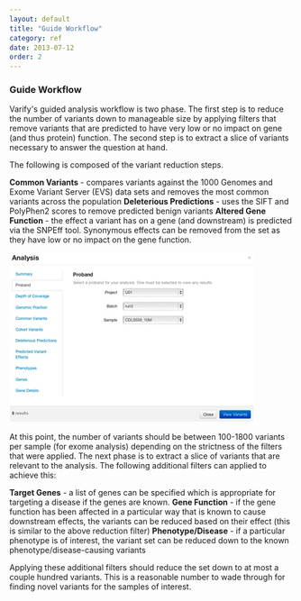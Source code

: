```yaml
---
layout: default
title: "Guide Workflow"
category: ref
date: 2013-07-12
order: 2
---
```


### Guide Workflow

Varify's guided analysis workflow is two phase. The first step is to reduce the number of variants 
down to manageable size by applying filters that remove variants that are predicted to have very 
low or no impact on gene (and thus protein) function. The second step is to extract a slice of 
variants necessary to answer the question at hand.

The following is composed of the variant reduction steps.

<b>Common Variants</b> - compares variants against the 1000 Genomes and Exome Variant Server (EVS) data 
sets and removes the most common variants across the population
<b>Deleterious Predictions</b> - uses the SIFT and PolyPhen2 scores to remove predicted benign 
variants
<b>Altered Gene Function</b> - the effect a variant has on a gene (and downstream) is predicted via 
the SNPEff tool. Synonymous effects can be removed from the set as they have low or no impact on the 
gene function.

<img src="analysis.jpg" alt="analysis">

At this point, the number of variants should be between 100-1800 variants per sample (for exome 
analysis) depending on the strictness of the filters that were applied. The next phase is to extract 
a slice of variants that are relevant to the analysis. The following additional filters can applied 
to achieve this:

<b>Target Genes</b> - a list of genes can be specified which is appropriate for targeting a disease 
if the genes are known.
<b>Gene Function</b> - if the gene function has been affected in a particular way that is known to 
cause downstream effects, the variants can be reduced based on their effect (this is similar to the 
above reduction filter)
<b>Phenotype/Disease</b> - if a particular phenotype is of interest, the variant set can be reduced 
down to the known phenotype/disease-causing variants

Applying these additional filters should reduce the set down to at most a couple hundred variants. 
This is a reasonable number to wade through for finding novel variants for the samples of interest.

